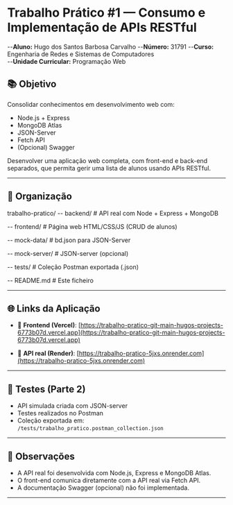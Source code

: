 # Trabalho Prático #1 — Consumo e Implementação de APIs RESTful

--**Aluno:** Hugo dos Santos Barbosa Carvalho
--**Número:** 31791
--**Curso:** Engenharia de Redes e Sistemas de Computadores  
--**Unidade Curricular:** Programação Web


## 📚 Objetivo
Consolidar conhecimentos em desenvolvimento web com:
- Node.js + Express
- MongoDB Atlas
- JSON-Server
- Fetch API
- (Opcional) Swagger

Desenvolver uma aplicação web completa, com front-end e back-end separados, que permita gerir uma lista de alunos usando APIs RESTful.


---

## 📁 Organização

trabalho-pratico/
-- backend/ # API real com Node + Express + MongoDB

-- frontend/ # Página web HTML/CSS/JS (CRUD de alunos)

-- mock-data/ # bd.json para JSON-Server

-- mock-server/ # JSON-server (opcional)

-- tests/ # Coleção Postman exportada (.json)

-- README.md # Este ficheiro





---

## 🌐 Links da Aplicação

- 🔗 **Frontend (Vercel)**: [https://trabalho-pratico-git-main-hugos-projects-6773b07d.vercel.app](https://trabalho-pratico-git-main-hugos-projects-6773b07d.vercel.app)

- 🔗 **API real (Render)**: [https://trabalho-pratico-5jxs.onrender.com](https://trabalho-pratico-5jxs.onrender.com)

---

## 🧪 Testes (Parte 2)

- API simulada criada com JSON-server
- Testes realizados no Postman
- Coleção exportada em: `/tests/trabalho_pratico.postman_collection.json`

---

## 📌 Observações

- A API real foi desenvolvida com Node.js, Express e MongoDB Atlas.
- O front-end comunica diretamente com a API real via Fetch API.
- A documentação Swagger (opcional) não foi implementada.

---




